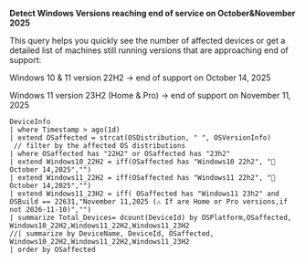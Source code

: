 **Detect Windows Versions reaching end of service on October&November 2025**

This query helps you quickly see the number of affected devices or get a detailed list of machines still running versions that are approaching end of support:

Windows 10 & 11 version 22H2 → end of support on October 14, 2025

Windows 11 version 23H2 (Home & Pro) → end of support on November 11, 2025

```
DeviceInfo
| where Timestamp > ago(1d)
| extend OSaffected = strcat(OSDistribution, " ", OSVersionInfo)
 // filter by the affected OS distributions
| where OSaffected has "22H2" or OSaffected has "23h2"
| extend Windows10_22H2 = iff(OSaffected has "Windows10 22h2", "🚨 October 14,2025","")
| extend Windows11_22H2 = iff(OSaffected has "Windows11 22h2", "🚨 October 14,2025","")
| extend Windows11_23H2 = iff( OSaffected has "Windows11 23h2" and OSBuild == 22631,"November 11,2025 (⚠️ If are Home or Pro versions,if not 2026-11-10)","")
| summarize Total_Devices= dcount(DeviceId) by OSPlatform,OSaffected, Windows10_22H2,Windows11_22H2,Windows11_23H2
//| summarize by DeviceName, DeviceId, OSaffected, Windows10_22H2,Windows11_22H2,Windows11_23H2
| order by OSaffected
```
